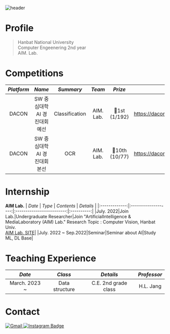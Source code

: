 ![header](https://capsule-render.vercel.app/api?height=280&text=Welcome&&fontSize=80&&animation=fadeIn&&type=soft&section=header&desc=berandaNuguri's%20GitHub&descAlign=55&fontAlignY=40&D)

# Profile
> Hanbat National University 
> </br>Computer Engeenering 2nd year
> </br>AIM. Lab.

# Competitions
|   *Platform*  |   *Name*  |   *Summary*   |   *Team*  |   *Prize* |   *Link*  |
|:---:|:---:|:---:|:---:|:---:|:---:|
|DACON|SW 중심대학 AI 경진대회 예선|Classification|AIM. Lab.|🥇1st (1/192)|https://dacon.io/competitions/official/235902/leaderboard|
|DACON|SW 중심대학 AI 경진대회 본선|OCR|AIM. Lab.|🥉10th (10/77)|https://dacon.io/competitions/official/235970/leaderboard|


# Internship
**AIM Lab.**
|     *Date*      |         *Type*        |          *Contents*         |   *Details* |
|:-------------:|:-------------------:|:-------------------------:|:----------:|
|July. 2022|Join Lab.|Undergraduate Researcher|Join "ArtificialIntelligence & MediaLaboratory (AIM) Lab." Research Topic : Computer Vision, Hanbat Univ.<br>[AIM Lab. SITE](https://sites.google.com/view/aim-lab-hbnu/home?authuser=0)|
|July. 2022 ~ Sep.2022|Seminar|Seminar about AI|Study ML, DL Base|

# Teaching Experience
|     *Date*      |         *Class*   |        *Details*      | *Professor* |
|:-------------:|:-------------------:|:---------------------:|:------------:|
|March. 2023 ~ | Data structure | C.E. 2nd grade class | H.L. Jang |

# Contact
<a href="mailto:kumdingso@gmail.com">![Gmail](https://img.shields.io/badge/Gmail-D14836?style=for-the-badge&logo=gmail&logoColor=white)
<a href="https://www.instagram.com/ddong_s00/">![Instagram Badge](https://img.shields.io/badge/Instagram-%23E4405F.svg?style=for-the-badge&logo=Instagram&logoColor=white)

